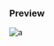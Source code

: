 ### Preview
![a](https://github.com/Eazvy/UILibs/blob/main/Librarys/Deadcell/Screenshot%202023-03-07%20232058.png?raw=true)
